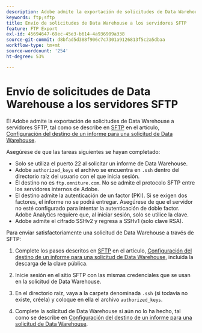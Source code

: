 ```yaml
---
description: Adobe admite la exportación de solicitudes de Data Warehouse a servidores SFTP.
keywords: ftp;sftp
title: Envío de solicitudes de Data Warehouse a los servidores SFTP
feature: FTP Export
exl-id: 45694647-69ec-45e3-b614-4a936909a338
source-git-commit: d8bfad5d388f906c7c7301a9126813f5c2a5dbaa
workflow-type: tm+mt
source-wordcount: '254'
ht-degree: 53%

---
```


# Envío de solicitudes de Data Warehouse a los servidores SFTP

El Adobe admite la exportación de solicitudes de Data Warehouse a servidores SFTP, tal como se describe en [SFTP](/help/export/data-warehouse/create-request/dw-request-report-destinations.md#sftp) en el artículo, [Configuración del destino de un informe para una solicitud de Data Warehouse](/help/export/data-warehouse/create-request/dw-request-report-destinations.md).

Asegúrese de que las tareas siguientes se hayan completado:

* Solo se utiliza el puerto 22 al solicitar un informe de Data Warehouse.
* Adobe `authorized_keys` el archivo se encuentra en `.ssh` dentro del directorio raíz del usuario con el que inicia sesión.
* El destino no es `ftp.omniture.com`. No se admite el protocolo SFTP entre los servidores internos de Adobe.
* El destino admite la autenticación de un factor (PKI). Si se exigen dos factores, el informe no se podrá entregar. Asegúrese de que el servidor no esté configurado para intentar la autenticación de doble factor. Adobe Analytics requiere que, al iniciar sesión, solo se utilice la clave.
* Adobe admite el cifrado SSHv2 y regresa a SSHv1 (solo clave RSA).

Para enviar satisfactoriamente una solicitud de Data Warehouse a través de SFTP:

1. Complete los pasos descritos en [SFTP](/help/export/data-warehouse/create-request/dw-request-report-destinations.md#sftp) en el artículo, [Configuración del destino de un informe para una solicitud de Data Warehouse](/help/export/data-warehouse/create-request/dw-request-report-destinations.md), incluida la descarga de la clave pública.
1. Inicie sesión en el sitio SFTP con las mismas credenciales que se usan en la solicitud de Data Warehouse.
1. En el directorio raíz, vaya a la carpeta denominada `.ssh` (si todavía no existe, créela) y coloque en ella el archivo `authorized_keys`.

1. Complete la solicitud de Data Warehouse si aún no lo ha hecho, tal como se describe en [Configuración del destino de un informe para una solicitud de Data Warehouse](/help/export/data-warehouse/create-request/dw-request-report-destinations.md).
